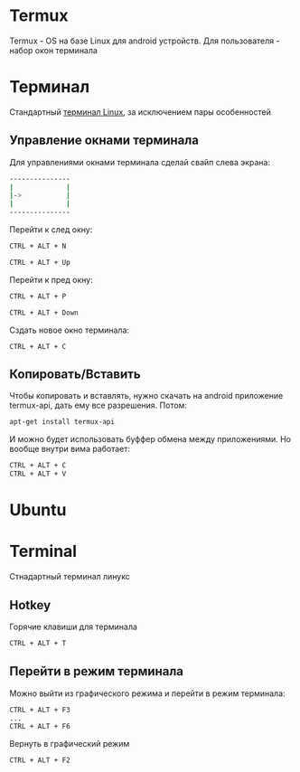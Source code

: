 # Termux

Termux - OS на базе Linux для android устройств. Для пользователя - набор окон терминала

# Терминал

Стандартный [терминал Linux](./01-Commands.md), за исключением пары особенностей

## Управление окнами терминала

Для управлениями окнами терминала сделай свайп слева экрана:

```bash
---------------
|             |
|->           |
|             |
---------------
```

Перейти к след окну:

```bash
CTRL + ALT + N

CTRL + ALT + Up
```

Перейти к пред окну:

```bash
CTRL + ALT + P

CTRL + ALT + Down
```

Сздать новое окно терминала:

```
CTRL + ALT + C
```

## Копировать/Вставить

Чтобы копировать и вставлять, нужно скачать на android приложение termux-api, дать ему все разрешения. Потом:

```bash
apt-get install termux-api
```

И можно будет использовать буффер обмена между приложениями. Но вообще внутри вима работает:

```bash
CTRL + ALT + C
CTRL + ALT + V
```

# Ubuntu

# Terminal

Стнадартный терминал линукс

## Hotkey

Горячие клавиши для терминала

```bash
CTRL + ALT + T
```

## Перейти в режим терминала

Можно выйти из графического режима и перейти в режим терминала:

```bash
CTRL + ALT + F3
...
CTRL + ALT + F6
```

Вернуть в графический режим

```bash
CTRL + ALT + F2
```
